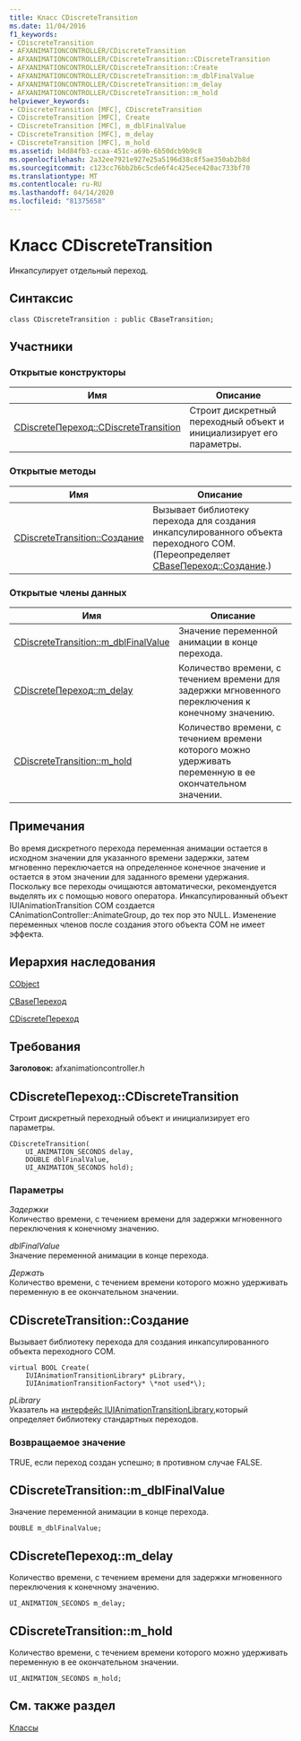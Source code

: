 ```yaml
---
title: Класс CDiscreteTransition
ms.date: 11/04/2016
f1_keywords:
- CDiscreteTransition
- AFXANIMATIONCONTROLLER/CDiscreteTransition
- AFXANIMATIONCONTROLLER/CDiscreteTransition::CDiscreteTransition
- AFXANIMATIONCONTROLLER/CDiscreteTransition::Create
- AFXANIMATIONCONTROLLER/CDiscreteTransition::m_dblFinalValue
- AFXANIMATIONCONTROLLER/CDiscreteTransition::m_delay
- AFXANIMATIONCONTROLLER/CDiscreteTransition::m_hold
helpviewer_keywords:
- CDiscreteTransition [MFC], CDiscreteTransition
- CDiscreteTransition [MFC], Create
- CDiscreteTransition [MFC], m_dblFinalValue
- CDiscreteTransition [MFC], m_delay
- CDiscreteTransition [MFC], m_hold
ms.assetid: b4d84fb3-ccaa-451c-a69b-6b50dcb9b9c8
ms.openlocfilehash: 2a32ee7921e927e25a5196d38c8f5ae350ab2b8d
ms.sourcegitcommit: c123cc76bb2b6c5cde6f4c425ece420ac733bf70
ms.translationtype: MT
ms.contentlocale: ru-RU
ms.lasthandoff: 04/14/2020
ms.locfileid: "81375658"
---
```

# <a name="cdiscretetransition-class"></a>Класс CDiscreteTransition

Инкапсулирует отдельный переход.

## <a name="syntax"></a>Синтаксис

```
class CDiscreteTransition : public CBaseTransition;
```

## <a name="members"></a>Участники

### <a name="public-constructors"></a>Открытые конструкторы

|Имя|Описание|
|----------|-----------------|
|[CDiscreteПереход::CDiscreteTransition](#cdiscretetransition)|Строит дискретный переходный объект и инициализирует его параметры.|

### <a name="public-methods"></a>Открытые методы

|Имя|Описание|
|----------|-----------------|
|[CDiscreteTransition::Создание](#create)|Вызывает библиотеку перехода для создания инкапсулированного объекта переходного COM. (Переопределяет [CBaseПереход::Создание](../../mfc/reference/cbasetransition-class.md#create).)|

### <a name="public-data-members"></a>Открытые члены данных

|Имя|Описание|
|----------|-----------------|
|[CDiscreteTransition::m_dblFinalValue](#m_dblfinalvalue)|Значение переменной анимации в конце перехода.|
|[CDiscreteПереход::m_delay](#m_delay)|Количество времени, с течением времени для задержки мгновенного переключения к конечному значению.|
|[CDiscreteTransition::m_hold](#m_hold)|Количество времени, с течением времени которого можно удерживать переменную в ее окончательном значении.|

## <a name="remarks"></a>Примечания

Во время дискретного перехода переменная анимации остается в исходном значении для указанного времени задержки, затем мгновенно переключается на определенное конечное значение и остается в этом значении для заданного времени удержания. Поскольку все переходы очищаются автоматически, рекомендуется выделять их с помощью нового оператора. Инкапсулированный объект IUIAnimationTransition COM создается CAnimationController::AnimateGroup, до тех пор это NULL. Изменение переменных членов после создания этого объекта COM не имеет эффекта.

## <a name="inheritance-hierarchy"></a>Иерархия наследования

[CObject](../../mfc/reference/cobject-class.md)

[CBaseПереход](../../mfc/reference/cbasetransition-class.md)

[CDiscreteПереход](../../mfc/reference/cdiscretetransition-class.md)

## <a name="requirements"></a>Требования

**Заголовок:** afxanimationcontroller.h

## <a name="cdiscretetransitioncdiscretetransition"></a><a name="cdiscretetransition"></a>CDiscreteПереход::CDiscreteTransition

Строит дискретный переходный объект и инициализирует его параметры.

```
CDiscreteTransition(
    UI_ANIMATION_SECONDS delay,
    DOUBLE dblFinalValue,
    UI_ANIMATION_SECONDS hold);
```

### <a name="parameters"></a>Параметры

*Задержки*<br/>
Количество времени, с течением времени для задержки мгновенного переключения к конечному значению.

*dblFinalValue*<br/>
Значение переменной анимации в конце перехода.

*Держать*<br/>
Количество времени, с течением времени которого можно удерживать переменную в ее окончательном значении.

## <a name="cdiscretetransitioncreate"></a><a name="create"></a>CDiscreteTransition::Создание

Вызывает библиотеку перехода для создания инкапсулированного объекта переходного COM.

```
virtual BOOL Create(
    IUIAnimationTransitionLibrary* pLibrary,
    IUIAnimationTransitionFactory* \*not used*\);
```

*pLibrary*<br/>
Указатель на [интерфейс IUIAnimationTransitionLibrary,](/windows/win32/api/uianimation/nn-uianimation-iuianimationtransitionlibrary)который определяет библиотеку стандартных переходов.

### <a name="return-value"></a>Возвращаемое значение

TRUE, если переход создан успешно; в противном случае FALSE.

## <a name="cdiscretetransitionm_dblfinalvalue"></a><a name="m_dblfinalvalue"></a>CDiscreteTransition::m_dblFinalValue

Значение переменной анимации в конце перехода.

```
DOUBLE m_dblFinalValue;
```

## <a name="cdiscretetransitionm_delay"></a><a name="m_delay"></a>CDiscreteПереход::m_delay

Количество времени, с течением времени для задержки мгновенного переключения к конечному значению.

```
UI_ANIMATION_SECONDS m_delay;
```

## <a name="cdiscretetransitionm_hold"></a><a name="m_hold"></a>CDiscreteTransition::m_hold

Количество времени, с течением времени которого можно удерживать переменную в ее окончательном значении.

```
UI_ANIMATION_SECONDS m_hold;
```

## <a name="see-also"></a>См. также раздел

[Классы](../../mfc/reference/mfc-classes.md)
